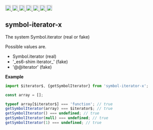 <a
  href="https://travis-ci.org/Xotic750/symbol-iterator-x"
  title="Travis status">
<img
  src="https://travis-ci.org/Xotic750/symbol-iterator-x.svg?branch=master"
  alt="Travis status" height="18">
</a>
<a
  href="https://david-dm.org/Xotic750/symbol-iterator-x"
  title="Dependency status">
<img src="https://david-dm.org/Xotic750/symbol-iterator-x/status.svg"
  alt="Dependency status" height="18"/>
</a>
<a
  href="https://david-dm.org/Xotic750/symbol-iterator-x?type=dev"
  title="devDependency status">
<img src="https://david-dm.org/Xotic750/symbol-iterator-x/dev-status.svg"
  alt="devDependency status" height="18"/>
</a>
<a
  href="https://badge.fury.io/js/symbol-iterator-x"
  title="npm version">
<img src="https://badge.fury.io/js/symbol-iterator-x.svg"
  alt="npm version" height="18">
</a>
<a
  href="https://www.jsdelivr.com/package/npm/symbol-iterator-x"
  title="jsDelivr hits">
<img src="https://data.jsdelivr.com/v1/package/npm/symbol-iterator-x/badge?style=rounded"
  alt="jsDelivr hits" height="18">
</a>
<a
  href="https://bettercodehub.com/results/Xotic750/symbol-iterator-x"
  title="bettercodehub score">
<img src="https://bettercodehub.com/edge/badge/Xotic750/symbol-iterator-x?branch=master"
  alt="bettercodehub score" height="18">
</a>
<a
  href="https://coveralls.io/github/Xotic750/symbol-iterator-x?branch=master"
  title="Coverage Status">
<img src="https://coveralls.io/repos/github/Xotic750/symbol-iterator-x/badge.svg?branch=master"
  alt="Coverage Status" height="18">
</a>

<a name="module_symbol-iterator-x"></a>

## symbol-iterator-x

The system Symbol.iterator (real or fake)

Possible values are.

- Symbol.iterator (real)
- '\_es6-shim iterator\_' (fake)
- '@@iterator' (fake)

**Example**

```js
import $iterator$, {getSymbolIterator} from 'symbol-iterator-x';

const array = [];

typeof array[$iterator$] === 'function'; // true
getSymbolIterator(array) === $iterator$; // true
getSymbolIterator() === undefined; // true
getSymbolIterator(null) === undefined; // true
getSymbolIterator(1) === undefined; // true
```
